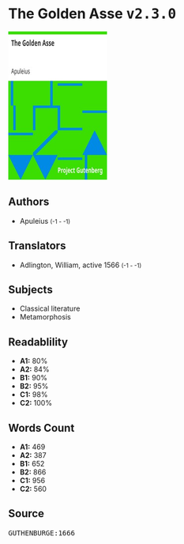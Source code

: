 # The Golden Asse <kbd>v2.3.0</kbd>

![](./cover.medium.jpg "")

## Authors


 - Apuleius <small>(-1 - -1)</small>

## Translators


 - Adlington, William, active 1566 <small>(-1 - -1)</small>

## Subjects


 - Classical literature
 - Metamorphosis

## Readablility


 - **A1:** 80%
 - **A2:** 84%
 - **B1:** 90%
 - **B2:** 95%
 - **C1:** 98%
 - **C2:** 100%

## Words Count


 - **A1:** 469
 - **A2:** 387
 - **B1:** 652
 - **B2:** 866
 - **C1:** 956
 - **C2:** 560

## Source


<kbd>GUTHENBURGE:1666</kbd>
